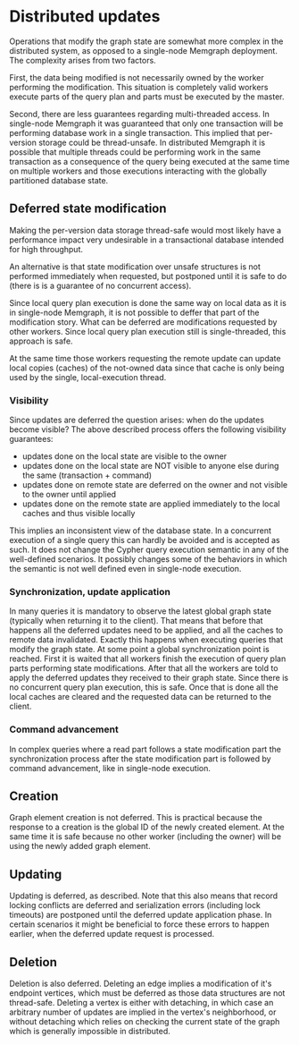 # Distributed updates

Operations that modify the graph state are somewhat more complex in the
distributed system, as opposed to a single-node Memgraph deployment. The
complexity arises from two factors.

First, the data being modified is not necessarily owned by the worker
performing the modification. This situation is completely valid workers
execute parts of the query plan and parts must be executed by the
master.

Second, there are less guarantees regarding multi-threaded access. In
single-node Memgraph it was guaranteed that only one transaction will be
performing database work in a single transaction. This implied that
per-version storage could be thread-unsafe. In distributed Memgraph it
is possible that multiple threads could be performing work in the same
transaction as a consequence of the query being executed at the same
time on multiple workers and those executions interacting with the
globally partitioned database state.

## Deferred state modification

Making the per-version data storage thread-safe would most likely have a
performance impact very undesirable in a transactional database intended
for high throughput.

An alternative is that state modification over unsafe structures is not
performed immediately when requested, but postponed until it is safe to
do (there is is a guarantee of no concurrent access).

Since local query plan execution is done the same way on local data as
it is in single-node Memgraph, it is not possible to deffer that part of
the modification story. What can be deferred are modifications requested
by other workers. Since local query plan execution still is
single-threaded, this approach is safe.

At the same time those workers requesting the remote update can update
local copies (caches) of the not-owned data since that cache is only
being used by the single, local-execution thread.

### Visibility

Since updates are deferred the question arises: when do the updates
become visible? The above described process offers the following
visibility guarantees:
- updates done on the local state are visible to the owner
- updates done on the local state are NOT visible to anyone else during
  the same (transaction + command)
- updates done on remote state are deferred on the owner and not
  visible to the owner until applied
- updates done on the remote state are applied immediately to the local
  caches and thus visible locally

This implies an inconsistent view of the database state. In a concurrent
execution of a single query this can hardly be avoided and is accepted
as such. It does not change the Cypher query execution semantic in any
of the well-defined scenarios. It possibly changes some of the behaviors
in which the semantic is not well defined even in single-node execution.

### Synchronization, update application

In many queries it is mandatory to observe the latest global graph state
(typically when returning it to the client). That means that before that
happens all the deferred updates need to be applied, and all the caches
to remote data invalidated. Exactly this happens when executing queries
that modify the graph state. At some point a global synchronization
point is reached. First it is waited that all workers finish the
execution of query plan parts performing state modifications. After that
all the workers are told to apply the deferred updates they received to
their graph state. Since there is no concurrent query plan execution,
this is safe. Once that is done all the local caches are cleared and the
requested data can be returned to the client.

### Command advancement

In complex queries where a read part follows a state modification part
the synchronization process after the state modification part is
followed by command advancement, like in single-node execution.

## Creation

Graph element creation is not deferred. This is practical because the
response to a creation is the global ID of the newly created element. At
the same time it is safe because no other worker (including the owner)
will be using the newly added graph element.

## Updating

Updating is deferred, as described. Note that this also means that
record locking conflicts are deferred and serialization errors
(including lock timeouts) are postponed until the deferred update
application phase. In certain scenarios it might be beneficial to force
these errors to happen earlier, when the deferred update request is
processed.

## Deletion

Deletion is also deferred. Deleting an edge implies a modification of
it's endpoint vertices, which must be deferred as those data structures
are not thread-safe. Deleting a vertex is either with detaching, in
which case an arbitrary number of updates are implied in the vertex's
neighborhood, or without detaching which relies on checking the current
state of the graph which is generally impossible in distributed.
